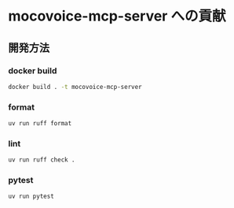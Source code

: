 # mocovoice-mcp-server への貢献


## 開発方法

### docker build
```bash
docker build . -t mocovoice-mcp-server
```

### format
```bash
uv run ruff format
```

### lint
```bash
uv run ruff check .
```

### pytest

```bash
uv run pytest
```